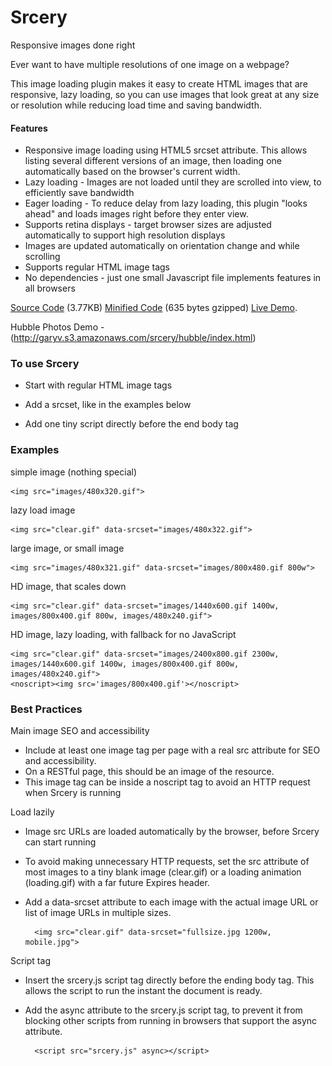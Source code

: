 Srcery
===

Responsive images done right

Ever want to have multiple resolutions of one image on a webpage?

This image loading plugin makes it easy to create HTML images that are responsive, lazy loading, so you can use images that look great at any size or resolution while reducing load time and saving bandwidth.

#### Features

* Responsive image loading using HTML5 srcset attribute. This allows listing several different versions of an image, then loading one automatically based on the browser's current width.
* Lazy loading - Images are not loaded until they are scrolled into view, to efficiently save bandwidth
* Eager loading - To reduce delay from lazy loading, this plugin "looks ahead" and loads images right before they enter view.
* Supports retina displays - target browser sizes are adjusted automatically to support high resolution displays
* Images are updated automatically on orientation change and while scrolling
* Supports regular HTML image tags
* No dependencies - just one small Javascript file implements features in all browsers 

[Source Code](https://github.com/garyv/srcery/blob/master/srcery.js) (3.77KB)
[Minified Code](http://garyv.s3.amazonaws.com/srcery/srcery.min.js) (635 bytes gzipped)
[Live Demo](http://garyv.s3.amazonaws.com/srcery/demo.html).

Hubble Photos Demo - (http://garyv.s3.amazonaws.com/srcery/hubble/index.html)

### To use Srcery

* Start with regular HTML image tags
* Add a srcset, like in the examples below
* Add one tiny script directly before the end body tag

    <script src='srcery.js' async></script> 

### Examples

simple image (nothing special)

    <img src="images/480x320.gif">
    
lazy load image

    <img src="clear.gif" data-srcset="images/480x322.gif">
    
large image, or small image

    <img src="images/480x321.gif" data-srcset="images/800x480.gif 800w">
    
HD image, that scales down

    <img src="clear.gif" data-srcset="images/1440x600.gif 1400w, images/800x400.gif 800w, images/480x240.gif">
    
HD image, lazy loading, with fallback for no JavaScript

    <img src="clear.gif" data-srcset="images/2400x800.gif 2300w, images/1440x600.gif 1400w, images/800x400.gif 800w, images/480x240.gif"> 
    <noscript><img src='images/800x400.gif'></noscript>
    
### Best Practices 
Main image SEO and accessibility
* Include at least one image tag per page with a real src attribute for SEO and accessibility. 
* On a RESTful page, this should be an image of the resource. 
* This image tag can be inside a noscript tag to avoid an HTTP request when Srcery is running

Load lazily
* Image src URLs are loaded automatically by the browser, before Srcery can start running
* To avoid making unnecessary HTTP requests, set the src attribute of most images to a tiny blank image (clear.gif) or a loading animation (loading.gif) with a far future Expires header. 
* Add a data-srcset attribute to each image with the actual image URL or list of image URLs in multiple sizes.

        <img src="clear.gif" data-srcset="fullsize.jpg 1200w, mobile.jpg">

Script tag
* Insert the srcery.js script tag directly before the ending body tag. This allows the script to run the instant the document is ready.
* Add the async attribute to the srcery.js script tag, to prevent it from blocking other scripts from running in browsers that support the async attribute.

        <script src="srcery.js" async></script> 

